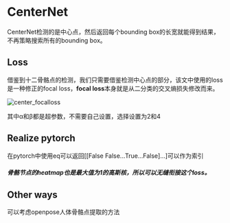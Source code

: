 # CenterNet

CenterNet检测的是中心点，然后返回每个bounding box的长宽就能得到结果，不再策略搜索所有的bounding box。

## Loss

借鉴到十二骨骼点的检测，我们只需要借鉴检测中心点的部分，该文中使用的loss是一种修正的focal loss，**focal loss**本身就是从二分类的交叉熵损失修改而来。

![center_focalloss](C:\Users\Administrator\Desktop\center_focalloss.png)

其中α和β都是超参数，不需要自己设置，选择设置为2和4

## Realize pytorch

在pytorch中使用eq可以返回[[False False...True...False]...]可以作为索引

##### 骨骼节点的heatmap也是最大值为1的高斯核，所以可以无缝衔接这个loss。

## Other ways

可以考虑openpose人体骨骼点提取的方法